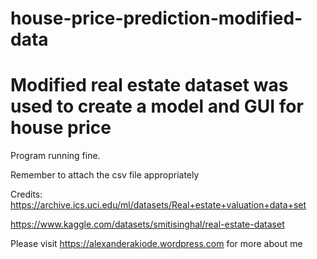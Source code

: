 # house-price-prediction-modified-data
# Modified real estate dataset was used to create a model and GUI for house price

Program running fine. 

Remember to attach the csv file appropriately

Credits:
https://archive.ics.uci.edu/ml/datasets/Real+estate+valuation+data+set


https://www.kaggle.com/datasets/smitisinghal/real-estate-dataset

Please visit https://alexanderakiode.wordpress.com for more about me
